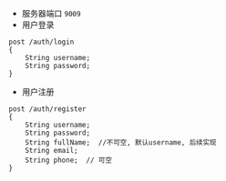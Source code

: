 - 服务器端口
`9009`
- 用户登录
```
post /auth/login
{
    String username;
    String password;
}
```
- 用户注册
```
post /auth/register
{
    String username;
    String password;
    String fullName;  //不可空, 默认username, 后续实现
    String email;
    String phone;  // 可空
}
```